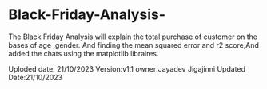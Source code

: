 # Black-Friday-Analysis-
The Black Friday Analysis will explain the total purchase of customer on the bases of age ,gender.
And finding the mean squared error and r2 score,And added the chats using the matplotlib libraires.

Uploded date: 21/10/2023
Version:v1.1
owner:Jayadev Jigajinni
Updated Date:21/10/2023
